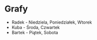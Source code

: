 # Grafy


* Radek - Niedziela, Poniedziałek, Wtorek
* Kuba - Środa, Czwartek
* Bartek - Piątek, Sobota
